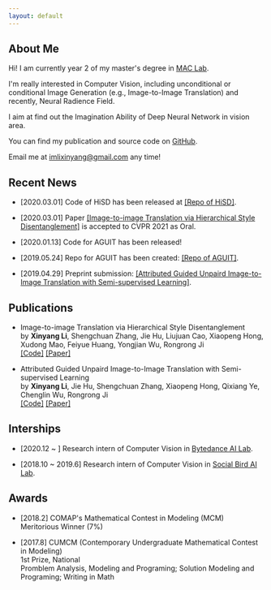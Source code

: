 ```yaml
---
layout: default
---
```


## About Me

<!-- <img class="profile-picture" src="sherlock.jpg"> -->

Hi! I am currently year 2 of my master's degree in [MAC Lab](https://mac.xmu.edu.cn).

I'm really interested in Computer Vision, including unconditional or conditional Image Generation (e.g., Image-to-Image Translation) and recently, Neural Radience Field.

I aim at find out the Imagination Ability of Deep Neural Network in vision area. 

You can find my publication and source code on [GitHub](https://github.com/imlixinyang).

Email me at [imlixinyang@gmail.com](mailto:imlixinyang@gmail.com) any time!

## Recent News

* [2020.03.01] Code of HiSD has been released at [[Repo of HiSD]](https://github.com/imlixinyang/hisd).

* [2020.03.01] Paper [[Image-to-image Translation via Hierarchical Style Disentanglement]](https://arxiv.org/abs/2103.01456) is accepted to CVPR 2021 as Oral.
 
* [2020.01.13] Code for AGUIT has been released!

* [2019.05.24] Repo for AGUIT has been created: [[Repo of AGUIT]](https://github.com/imlixinyang/aguit).

* [2019.04.29] Preprint submission: [[Attributed Guided Unpaird Image-to-Image Translation with Semi-supervised Learning]](https://arxiv.org/abs/1904.12428).
 
## Publications

* Image-to-image Translation via Hierarchical Style Disentanglement<br/>
  by **Xinyang Li**, Shengchuan Zhang, Jie Hu, Liujuan Cao, Xiaopeng Hong, Xudong Mao, Feiyue Huang, Yongjian Wu, Rongrong Ji<br/>
  [[Code]](https://github.com/imlixinyang/hisd) [[Paper]](https://arxiv.org/abs/2103.0145)

* Attributed Guided Unpaird Image-to-Image Translation with Semi-supervised Learning <br/>
  by **Xinyang Li**, Jie Hu, Shengchuan Zhang, Xiaopeng Hong, Qixiang Ye, Chenglin Wu, Rongrong Ji<br/>
  [[Code]](https://github.com/imlixinyang/aguit) [[Paper]](https://arxiv.org/abs/1904.12428)

## Interships

* [2020.12 ~ ] Research intern of Computer Vision in [Bytedance AI Lab](https://ailab.bytedance.com/).

* [2018.10 ~ 2019.6] Research intern of Computer Vision in [Social Bird AI Lab](http://www.socialarks.com/).

## Awards

* [2018.2] COMAP's Mathematical Contest in Modeling (MCM)<br/>
  Meritorious Winner (7%)


* [2017.8] CUMCM (Contemporary Undergraduate Mathematical Contest in Modeling)<br/>
  1st Prize, National<br/>
  Promblem Analysis, Modeling and Programing; Solution Modeling and Programing; Writing in Math
